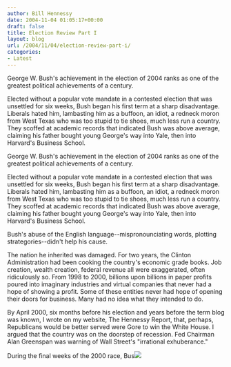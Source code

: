 ```yaml
---
author: Bill Hennessy
date: 2004-11-04 01:05:17+00:00
draft: false
title: Election Review Part I
layout: blog
url: /2004/11/04/election-review-part-i/
categories:
- Latest
---
```


George W. Bush's achievement in the election of 2004 ranks as one of the greatest political achievements of a century.







Elected without a popular vote mandate in a contested election that was unsettled for six weeks, Bush began his first term at a sharp disadvantage. Liberals hated him, lambasting him as a buffoon, an idiot, a redneck moron from West Texas who was too stupid to tie shoes, much less run a country. They scoffed at academic records that indicated Bush was above average, claiming his father bought young George's way into Yale, then into Harvard's Business School.







George W. Bush's achievement in the election of 2004 ranks as one of the greatest political achievements of a century.







Elected without a popular vote mandate in a contested election that was unsettled for six weeks, Bush began his first term at a sharp disadvantage. Liberals hated him, lambasting him as a buffoon, an idiot, a redneck moron from West Texas who was too stupid to tie shoes, much less run a country. They scoffed at academic records that indicated Bush was above average, claiming his father bought young George's way into Yale, then into Harvard's Business School.







Bush's abuse of the English language--mispronounciating words, plotting strategories--didn't help his cause.







The nation he inherited was damaged. For two years, the Clinton Administration had been cooking the country's economic grade books. Job creation, wealth creation, federal revenue all were exaggerated, often ridiculously so. From 1998 to 2000, billions upon billions in paper profits poured into imaginary industries and virtual companies that never had a hope of showing a profit. Some of these entities never had hope of opening their doors for business. Many had no idea what they intended to do.







By April 2000, six months before his election and years before the term blog was known, I wrote on my website, The Hennessy Report, that, perhaps, Republicans would be better served were Gore to win the White House. I argued that the country was on the doorstep of recession. Fed Chairman Alan Greenspan was warning of Wall Street's "irrational exhuberance."







During the final weeks of the 2000 race, Bus![](https://blog.billhennessy.com/aggbug.aspx?PostID=520)

